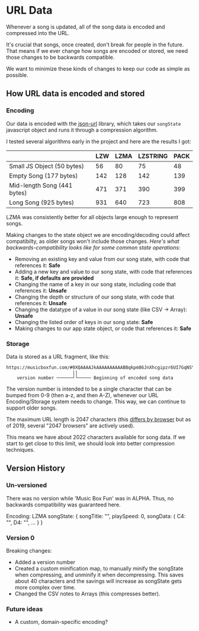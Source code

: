# URL Data

Whenever a song is updated, all of the song data is encoded and compressed into the URL.

It's crucial that songs, once created, don't break for people in the future. That means if we ever change how songs are encoded or stored, we need those changes to be backwards compatible.

We want to minimize these kinds of changes to keep our code as simple as possible.

## How URL data is encoded and stored

### Encoding
Our data is encoded with the [json-url](https://github.com/masotime/json-url) library, which takes our `songState` javascript object and runs it through a compression algorithm.

I tested several algorithms early in the project and here are the results I got:

|                             | LZW | LZMA | LZSTRING | PACK |
|-----------------------------|-----|------|----------|------|
| Small JS Object (50 bytes)   | 56  | 80   | 75       | 48   |
| Empty Song (177 bytes)      | 142 | 128  | 142      | 139  |
| Mid-length Song (441 bytes) | 471 | 371  | 390      | 399  |
| Long Song (925 bytes)       | 931 | 640  | 723      | 808  |

LZMA was consistently better for all objects large enough to represent songs.

Making changes to the state object we are encoding/decoding could affect compatibilty, as older songs won't include those changes. *Here's what backwards-compatibility looks like for some common state operations*:

- Removing an existing key and value from our song state, with code that references it: **Safe**
- Adding a new key and value to our song state, with code that references it: **Safe, if defaults are provided**
- Changing the name of a key in our song state, including code that references it: **Unsafe**
- Changing the depth or structure of our song state, with code that references it: **Unsafe**
- Changing the datatype of a value in our song state (like CSV -> Array): **Unsafe**
- Changing the listed order of keys in our song state: **Safe**
- Making changes to our app state object, or code that references it: **Safe**

### Storage

Data is stored as a URL fragment, like this:
```
https://musicboxfun.com/#0XQAAAAJkAAAAAAAAAABBqkpm86JnXhcgipzr6UI7GqNSYF...
                         ||
    version number ──────┘└───── Beginning of encoded song data
```

The version number is intended to be a single character that can be bumped from 0-9 (then a-z, and then A-Z), whenever our URL Encoding/Storage system needs to change. This way, we can continue to support older songs.

The maximum URL length is 2047 characters (this [differs by browser](https://stackoverflow.com/a/11551718/1154642) but as of 2019, several "2047 browsers" are actively used).

This means we have about 2022 characters available for song data. If we start to get close to this limit, we should look into better compression techniques.

## Version History

### Un-versioned

There was no version while 'Music Box Fun' was in ALPHA. Thus, no backwards compatibility was guaranteed here.

Encoding: LZMA
songState: {
  songTitle: "",
  playSpeed: 0,
  songData: {
    C4: "",
    D4: "",
    ...
  }
}

### Version 0

Breaking changes:
- Added a version number
- Created a custom minification map, to manually minify the songState when compressing, and unminify it when decompressing. This saves about 40 characters and the savings will increase as songState gets more complex over time.
- Changed the CSV notes to Arrays (this compresses better).

### Future ideas
- A custom, domain-specific encoding?
